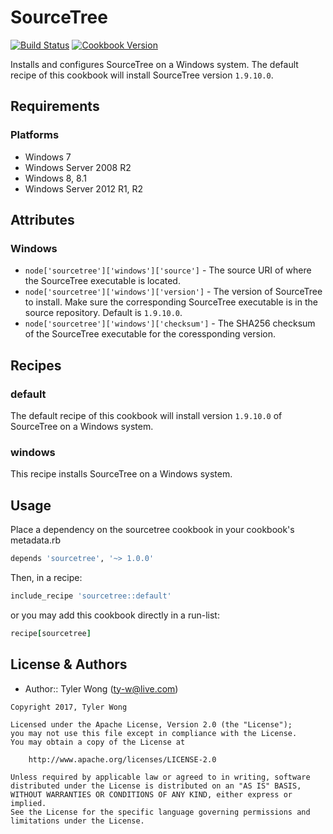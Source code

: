 # SourceTree
[![Build Status](https://travis-ci.org/T-Wong/sourcetree.svg?branch=master)](https://travis-ci.org/T-Wong/sourcetree)
[![Cookbook Version](https://img.shields.io/cookbook/v/sourcetree.svg)](https://supermarket.chef.io/cookbooks/sourcetree)

Installs and configures SourceTree on a Windows system. The default recipe of this cookbook will install SourceTree version `1.9.10.0`.

## Requirements
### Platforms
* Windows 7
* Windows Server 2008 R2
* Windows 8, 8.1
* Windows Server 2012 R1, R2

## Attributes
### Windows
* `node['sourcetree']['windows']['source']` - The source URI of where the SourceTree executable is located.
* `node['sourcetree']['windows']['version']` - The version of SourceTree to install. Make sure the corresponding SourceTree executable is in the source repository. Default is `1.9.10.0`.
* `node['sourcetree']['windows']['checksum']` - The SHA256 checksum of the SourceTree executable for the coressponding version.

## Recipes
### default
The default recipe of this cookbook will install version `1.9.10.0` of SourceTree on a Windows system.

### windows
This recipe installs SourceTree on a Windows system.

## Usage
Place a dependency on the sourcetree cookbook in your cookbook's metadata.rb

```ruby
depends 'sourcetree', '~> 1.0.0'
```

Then, in a recipe:

```ruby
include_recipe 'sourcetree::default'
```

or you may add this cookbook directly in a run-list:

```ruby
recipe[sourcetree]
```

## License & Authors
- Author:: Tyler Wong ([ty-w@live.com](mailto:ty-w@live.com))

```text
Copyright 2017, Tyler Wong

Licensed under the Apache License, Version 2.0 (the "License");
you may not use this file except in compliance with the License.
You may obtain a copy of the License at

    http://www.apache.org/licenses/LICENSE-2.0

Unless required by applicable law or agreed to in writing, software
distributed under the License is distributed on an "AS IS" BASIS,
WITHOUT WARRANTIES OR CONDITIONS OF ANY KIND, either express or implied.
See the License for the specific language governing permissions and
limitations under the License.
```

